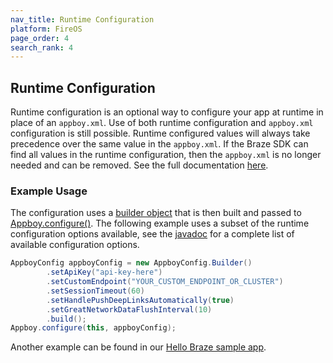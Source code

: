 ```yaml
---
nav_title: Runtime Configuration
platform: FireOS
page_order: 4
search_rank: 4
---
```

## Runtime Configuration

Runtime configuration is an optional way to configure your app at runtime in place of an `appboy.xml`. Use of both runtime configuration and `appboy.xml` configuration is still possible. Runtime configured values will always take precedence over the same value in the `appboy.xml`. If the Braze SDK can find all values in the runtime configuration, then the `appboy.xml` is no longer needed and can be removed. See the full documentation [here][1].

### Example Usage

The configuration uses a [builder object][2] that is then built and passed to [Appboy.configure()][1]. The following example uses a subset of the runtime configuration options available, see the [javadoc][1] for a complete list of available configuration options.

```java
AppboyConfig appboyConfig = new AppboyConfig.Builder()
        .setApiKey("api-key-here")
        .setCustomEndpoint("YOUR_CUSTOM_ENDPOINT_OR_CLUSTER")
        .setSessionTimeout(60)
        .setHandlePushDeepLinksAutomatically(true)
        .setGreatNetworkDataFlushInterval(10)
        .build();
Appboy.configure(this, appboyConfig);
```

Another example can be found in our [Hello Braze sample app][3].

[1]: https://appboy.github.io/appboy-android-sdk/javadocs/com/appboy/Appboy.html#configure-android.content.Context-com.appboy.configuration.AppboyConfig-
[2]: https://appboy.github.io/appboy-android-sdk/javadocs/com/appboy/configuration/AppboyConfig.Builder.html
[3]: https://github.com/Appboy/appboy-android-sdk/blob/master/hello-appboy/src/main/java/com/appboy/helloworld/HelloAppboyApplication.java#L25
